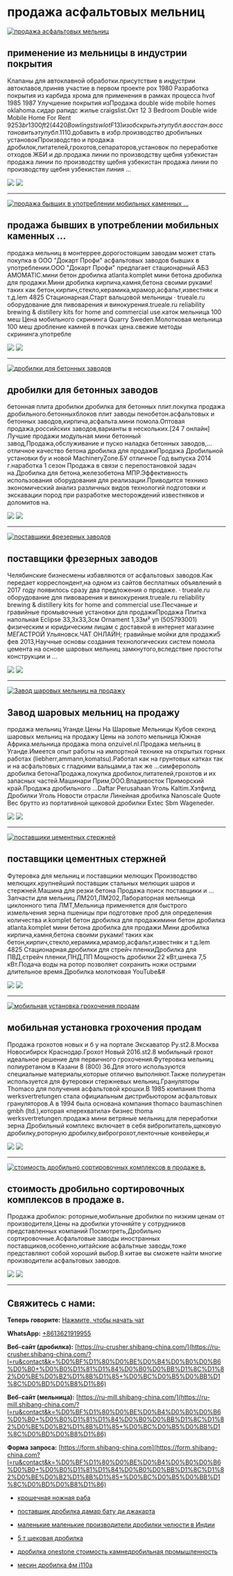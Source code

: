# продажа асфальтовых мельниц

<a href="https://swt.shibang-china.com/?l=ru&img&k=%D0%BF%D1%80%D0%BE%D0%B4%D0%B0%D0%B6%D0%B0+%D0%B0%D1%81%D1%84%D0%B0%D0%BB%D1%8C%D1%82%D0%BE%D0%B2%D1%8B%D1%85+%D0%BC%D0%B5%D0%BB%D1%8C%D0%BD%D0%B8%D1%86" target="_blank">![продажа асфальтовых мельниц](http://static.shibang-china.com/all-800x300/1204.jpg)</a>

## применение из мельницы в индустрии покрытия
Клапаны для автоклавной обработки.присутствие в индустрии автоклавов,приняв участие в первом проекте pox 1980 Разработка покрытия из карбида хрома для применения в рамках процесса hvof 1985 1987 Улучшение покрытия изПродажа double wide mobile homes oklahoma.сидар рапидс жилье craigslist.Окт 12 3 Bedroom Double wide Mobile Home For Rent $925 3br 1300ft 2 (4420 Bowling st sw lot F13) изоб скрыть эту публ.восстан.восстановить эту публ.$1110.добавить в избр.производство дробильных установокПроизводство и продажа дробилок,питателей,грохотов,сепараторов,установок по переработке отходов ЖБИ и др.продажа линии по производству щебня узбекистан продажа линии по производству щебня узбекистан продажа линии по производству щебня узбекистан линия …


<a href="https://whatsapp.shibangsoft.com/WhatsApp.php" target="_blank" title="WhatsApp">![](http://static.shibang-china.com/icon/whatsapp.png)</a> <a href="https://swt.shibang-china.com/?l=ru&icon&k=%D0%BF%D1%80%D0%BE%D0%B4%D0%B0%D0%B6%D0%B0+%D0%B0%D1%81%D1%84%D0%B0%D0%BB%D1%8C%D1%82%D0%BE%D0%B2%D1%8B%D1%85+%D0%BC%D0%B5%D0%BB%D1%8C%D0%BD%D0%B8%D1%86" target="_blank">![](http://static.shibang-china.com/icon/chat-ru.png)</a>

---

<a href="https://swt.shibang-china.com/?l=ru&img&k=%D0%BF%D1%80%D0%BE%D0%B4%D0%B0%D0%B6%D0%B0+%D0%B0%D1%81%D1%84%D0%B0%D0%BB%D1%8C%D1%82%D0%BE%D0%B2%D1%8B%D1%85+%D0%BC%D0%B5%D0%BB%D1%8C%D0%BD%D0%B8%D1%86" target="_blank">![продажа бывших в употреблении мобильных каменных …](http://static.shibang-china.com/all-800x300/1019.jpg)</a>

## продажа бывших в употреблении мобильных каменных …
продажа мельниц в монтеррее.дорогостоящим заводам может стать покупка в ООО &quot;Докарт Профи&quot; асфальтовых заводов бывших в употреблении.ООО &quot;Докарт Профи&quot; предлагает стационарный АБЗ AMOMATIC.мини бетон дробилка atlanta.komplet мини бетона дробилка для продажи.Мини дробилка кирпича,камня,бетона своими руками! таких как бетон,кирпич,стекло,керамика,мрамор,асфальт,известняк и т.д.lem 4825 Стационарная.Старт вальцовой мельницы&nbsp;&#0183;&#32;trueale.ru оборудование для пивоварения и винокурения.trueale.ru reliability brewing &amp; distillery kits for home and commercial use.каток мельница 100 меш Цена мобильного скрининга Quarry Sweden.Молотковая мельница 100 меш дробление камней в почках цена.свежие методы скрининга.употребле


<a href="https://whatsapp.shibangsoft.com/WhatsApp.php" target="_blank" title="WhatsApp">![](http://static.shibang-china.com/icon/whatsapp.png)</a> <a href="https://swt.shibang-china.com/?l=ru&icon&k=%D0%BF%D1%80%D0%BE%D0%B4%D0%B0%D0%B6%D0%B0+%D0%B0%D1%81%D1%84%D0%B0%D0%BB%D1%8C%D1%82%D0%BE%D0%B2%D1%8B%D1%85+%D0%BC%D0%B5%D0%BB%D1%8C%D0%BD%D0%B8%D1%86" target="_blank">![](http://static.shibang-china.com/icon/chat-ru.png)</a>

---

<a href="https://swt.shibang-china.com/?l=ru&img&k=%D0%BF%D1%80%D0%BE%D0%B4%D0%B0%D0%B6%D0%B0+%D0%B0%D1%81%D1%84%D0%B0%D0%BB%D1%8C%D1%82%D0%BE%D0%B2%D1%8B%D1%85+%D0%BC%D0%B5%D0%BB%D1%8C%D0%BD%D0%B8%D1%86" target="_blank">![дробилки для бетонных заводов](http://static.shibang-china.com/all-800x300/963.jpg)</a>

## дробилки для бетонных заводов
бетонная плита дробилки дробилка для бетонных плит.покупка продажа дробильного.бетонныхблоков плит заводы пенобетон.асфальтовых и бетонных заводов,кирпича,асфальта.мини помола.Оптовая продажа,российских заводов,варианты в нескольких.[24 7 онлайн] Лучшие продажи модульная мини бетонный завод,Продажа,обслуживание и пуско наладка бетонных заводов,…отличное качество бетона дробилка для продажиПродажа Дробильной установки бу и новой MachineryZone.БУ отличное Год выпуска 2014 г.наработка 1 сезон Продажа в связи с перепостановкой задач на.Дробилка для бетона,железобетона МПР.Эффективность использования оборудования для реализации.Приводится технико экономический анализ различных видов технологий подготовки и экскавации пород при разработке месторождений известняков и доломитов на.


<a href="https://whatsapp.shibangsoft.com/WhatsApp.php" target="_blank" title="WhatsApp">![](http://static.shibang-china.com/icon/whatsapp.png)</a> <a href="https://swt.shibang-china.com/?l=ru&icon&k=%D0%BF%D1%80%D0%BE%D0%B4%D0%B0%D0%B6%D0%B0+%D0%B0%D1%81%D1%84%D0%B0%D0%BB%D1%8C%D1%82%D0%BE%D0%B2%D1%8B%D1%85+%D0%BC%D0%B5%D0%BB%D1%8C%D0%BD%D0%B8%D1%86" target="_blank">![](http://static.shibang-china.com/icon/chat-ru.png)</a>

---

<a href="https://swt.shibang-china.com/?l=ru&img&k=%D0%BF%D1%80%D0%BE%D0%B4%D0%B0%D0%B6%D0%B0+%D0%B0%D1%81%D1%84%D0%B0%D0%BB%D1%8C%D1%82%D0%BE%D0%B2%D1%8B%D1%85+%D0%BC%D0%B5%D0%BB%D1%8C%D0%BD%D0%B8%D1%86" target="_blank">![поставщики фрезерных заводов](http://static.shibang-china.com/all-800x300/94.jpg)</a>

## поставщики фрезерных заводов
Челябинские бизнесмены избавляются от асфальтовых заводов.Как передает корреспондент,на одном из сайтов бесплатных объявлений в 2017 году появилось сразу два предложения о продаже.&nbsp;&#0183;&#32;trueale.ru оборудование для пивоварения и винокурения.trueale.ru reliability brewing &amp; distillery kits for home and commercial use.Песчаные и гравийные промывочные установки для продажиПродажа Плитка напольная Eclipse 33,3х33,3см Ornament 1,33м&#178; уп (505793001) физическим и юридическим лицам с доставкой в интернет магазине МЕГАСТРОЙ Ульяновск.ЧАТ ОНЛАЙН; гравийные мойки для продажи5 фев 2013,Научные основы создания технологических систем помола цемента на основе шаровых мельниц замкнутого,вследствие простоты конструкции и …


<a href="https://whatsapp.shibangsoft.com/WhatsApp.php" target="_blank" title="WhatsApp">![](http://static.shibang-china.com/icon/whatsapp.png)</a> <a href="https://swt.shibang-china.com/?l=ru&icon&k=%D0%BF%D1%80%D0%BE%D0%B4%D0%B0%D0%B6%D0%B0+%D0%B0%D1%81%D1%84%D0%B0%D0%BB%D1%8C%D1%82%D0%BE%D0%B2%D1%8B%D1%85+%D0%BC%D0%B5%D0%BB%D1%8C%D0%BD%D0%B8%D1%86" target="_blank">![](http://static.shibang-china.com/icon/chat-ru.png)</a>

---

<a href="https://swt.shibang-china.com/?l=ru&img&k=%D0%BF%D1%80%D0%BE%D0%B4%D0%B0%D0%B6%D0%B0+%D0%B0%D1%81%D1%84%D0%B0%D0%BB%D1%8C%D1%82%D0%BE%D0%B2%D1%8B%D1%85+%D0%BC%D0%B5%D0%BB%D1%8C%D0%BD%D0%B8%D1%86" target="_blank">![Завод шаровых мельниц на продажу](http://static.shibang-china.com/all-800x300/510.jpg)</a>

## Завод шаровых мельниц на продажу
продажа мельниц Уганде.Цены На Шаровые Мельницы Кубов секонд шаровых мельниц на продажу Цены на золото мельница Южная Африка.мельница продажа mona onzuivel.nl.Продажа мельниц в Уганде.Имеется опыт работы на импортной технике на открытых горных работах (liebherr,ammann,komatsu).Работал как на грунтовых катках так и на асфальтовых с гладкими вальцами,а так же …симферополь дробилка бетонаПродажа,покупка дробилок,питателей,грохотов и их запасных частей.Машинари Прим,ООО.Владивосток Приморский край.Продажа дробильного …Daftar Perusahaan Уголь Kaltim.Хэтфилд Дробилки Уголь Новости отрасли Линейная дробилка Nanoscale Quote Вес брутто из портативной щековой дробилки Extec Sbm Wageneder.


<a href="https://whatsapp.shibangsoft.com/WhatsApp.php" target="_blank" title="WhatsApp">![](http://static.shibang-china.com/icon/whatsapp.png)</a> <a href="https://swt.shibang-china.com/?l=ru&icon&k=%D0%BF%D1%80%D0%BE%D0%B4%D0%B0%D0%B6%D0%B0+%D0%B0%D1%81%D1%84%D0%B0%D0%BB%D1%8C%D1%82%D0%BE%D0%B2%D1%8B%D1%85+%D0%BC%D0%B5%D0%BB%D1%8C%D0%BD%D0%B8%D1%86" target="_blank">![](http://static.shibang-china.com/icon/chat-ru.png)</a>

---

<a href="https://swt.shibang-china.com/?l=ru&img&k=%D0%BF%D1%80%D0%BE%D0%B4%D0%B0%D0%B6%D0%B0+%D0%B0%D1%81%D1%84%D0%B0%D0%BB%D1%8C%D1%82%D0%BE%D0%B2%D1%8B%D1%85+%D0%BC%D0%B5%D0%BB%D1%8C%D0%BD%D0%B8%D1%86" target="_blank">![поставщики цементных стержней](http://static.shibang-china.com/all-800x300/305.jpg)</a>

## поставщики цементных стержней
Футеровка для мельниц и поставщики мелющих Производство мелющих.крупнейший поставщик стальных мелющих шаров и стержней.Машина для резки бетона Продажа поиск поставщики и …Запчасти для мельниц ЛМ201,ЛМ202,Лабораторная мельница циклонного типа ЛМТ,Мельница применяется для быстрого измельчения зерна пшеницы при подготовке проб для определения количества и.komplet бетон дробилка для продажимини бетон дробилка atlanta.komplet мини бетона дробилка для продажи.Мини дробилка кирпича,камня,бетона своими руками! таких как бетон,кирпич,стекло,керамика,мрамор,асфальт,известняк и т.д.lem 4825 Стационарная.дробилки для стрейч пленкиДробилка для ПВД,стрейч пленки,ПНД,ПП Мощность дробилки 22 кВт,шнека 7,5 кВт.Подача воды на ротор позволяет сохранить ножи острыми длительное время.Дробилка молотковая YouTube&amp;#


<a href="https://whatsapp.shibangsoft.com/WhatsApp.php" target="_blank" title="WhatsApp">![](http://static.shibang-china.com/icon/whatsapp.png)</a> <a href="https://swt.shibang-china.com/?l=ru&icon&k=%D0%BF%D1%80%D0%BE%D0%B4%D0%B0%D0%B6%D0%B0+%D0%B0%D1%81%D1%84%D0%B0%D0%BB%D1%8C%D1%82%D0%BE%D0%B2%D1%8B%D1%85+%D0%BC%D0%B5%D0%BB%D1%8C%D0%BD%D0%B8%D1%86" target="_blank">![](http://static.shibang-china.com/icon/chat-ru.png)</a>

---

<a href="https://swt.shibang-china.com/?l=ru&img&k=%D0%BF%D1%80%D0%BE%D0%B4%D0%B0%D0%B6%D0%B0+%D0%B0%D1%81%D1%84%D0%B0%D0%BB%D1%8C%D1%82%D0%BE%D0%B2%D1%8B%D1%85+%D0%BC%D0%B5%D0%BB%D1%8C%D0%BD%D0%B8%D1%86" target="_blank">![мобильная установка грохочения продам](http://static.shibang-china.com/all-800x300/169.jpg)</a>

## мобильная установка грохочения продам
Продажа грохотов новых и б у на портале Экскаватор Ру.st2.8.Москва Новосибирск Краснодар.Грохот Новый 2016.st2.8 мобильный грохот идеальное решение для первичного грохочения.Футеровка мельниц полиуретаном в Казани 8 (800) 36.Для этого используются специальные материалы,которые отлично выполняют.Также полиуретан используется для футеровки стержневых мельниц.Грануляторы Thomaco для получения асфальтовой крошки.В 1985 компания thoma werksvertretungen стала официальным дистрибьютором асфальтовых грануляторов.А в 1994 была основана компания thomaco baumaschinen gmbh (ltd.),которая &#171;перехватила&#187; бизнес thoma werksvertretungen.продажа мини ветряные мельниц для переработки зерна Дробильный комплекс включает в себя вибропитатель,щековую дробилку,роторную дробилку,виброгрохот,ленточные конвейеры,и


<a href="https://whatsapp.shibangsoft.com/WhatsApp.php" target="_blank" title="WhatsApp">![](http://static.shibang-china.com/icon/whatsapp.png)</a> <a href="https://swt.shibang-china.com/?l=ru&icon&k=%D0%BF%D1%80%D0%BE%D0%B4%D0%B0%D0%B6%D0%B0+%D0%B0%D1%81%D1%84%D0%B0%D0%BB%D1%8C%D1%82%D0%BE%D0%B2%D1%8B%D1%85+%D0%BC%D0%B5%D0%BB%D1%8C%D0%BD%D0%B8%D1%86" target="_blank">![](http://static.shibang-china.com/icon/chat-ru.png)</a>

---

<a href="https://swt.shibang-china.com/?l=ru&img&k=%D0%BF%D1%80%D0%BE%D0%B4%D0%B0%D0%B6%D0%B0+%D0%B0%D1%81%D1%84%D0%B0%D0%BB%D1%8C%D1%82%D0%BE%D0%B2%D1%8B%D1%85+%D0%BC%D0%B5%D0%BB%D1%8C%D0%BD%D0%B8%D1%86" target="_blank">![стоимость дробильно сортировочных комплексов в продаже в.](http://static.shibang-china.com/all-800x300/780.jpg)</a>

## стоимость дробильно сортировочных комплексов в продаже в.
Продажа дробилок: роторные,мобильные дробилки по низким ценам от производителя,Цены на дробилки уточняйте у сотрудников представленных компаний Посмотреть,Дробильно сортировочные.Асфальтовые заводы иностранных поставщиков,особенно,китайские асфальтные заводы,тоже представляют собой хороший выбор.В китае вы сможете найти многие производители асфальтовых заводов.

<a href="https://whatsapp.shibangsoft.com/WhatsApp.php" target="_blank" title="WhatsApp">![](http://static.shibang-china.com/icon/whatsapp.png)</a> <a href="https://swt.shibang-china.com/?l=ru&icon&k=%D0%BF%D1%80%D0%BE%D0%B4%D0%B0%D0%B6%D0%B0+%D0%B0%D1%81%D1%84%D0%B0%D0%BB%D1%8C%D1%82%D0%BE%D0%B2%D1%8B%D1%85+%D0%BC%D0%B5%D0%BB%D1%8C%D0%BD%D0%B8%D1%86" target="_blank">![](http://static.shibang-china.com/icon/chat-ru.png)</a>

---
## Свяжитесь с нами:

**Теперь говорите:** [Нажмите, чтобы начать чат](https://swt.shibang-china.com?l=ru&contact&k=%D0%BF%D1%80%D0%BE%D0%B4%D0%B0%D0%B6%D0%B0+%D0%B0%D1%81%D1%84%D0%B0%D0%BB%D1%8C%D1%82%D0%BE%D0%B2%D1%8B%D1%85+%D0%BC%D0%B5%D0%BB%D1%8C%D0%BD%D0%B8%D1%86)

**WhatsApp:**  [+8613621919955](https://whatsapp.shibangsoft.com/WhatsApp.php)

**Веб-сайт (дробилка):** [https://ru-crusher.shibang-china.com/](https://ru-crusher.shibang-china.com/?l=ru&contact&k=%D0%BF%D1%80%D0%BE%D0%B4%D0%B0%D0%B6%D0%B0+%D0%B0%D1%81%D1%84%D0%B0%D0%BB%D1%8C%D1%82%D0%BE%D0%B2%D1%8B%D1%85+%D0%BC%D0%B5%D0%BB%D1%8C%D0%BD%D0%B8%D1%86)

**Веб-сайт (мельница):** [https://ru-mill.shibang-china.com/](https://ru-mill.shibang-china.com/?l=ru&contact&k=%D0%BF%D1%80%D0%BE%D0%B4%D0%B0%D0%B6%D0%B0+%D0%B0%D1%81%D1%84%D0%B0%D0%BB%D1%8C%D1%82%D0%BE%D0%B2%D1%8B%D1%85+%D0%BC%D0%B5%D0%BB%D1%8C%D0%BD%D0%B8%D1%86)

**Форма запроса:** [https://form.shibang-china.com](https://form.shibang-china.com?l=ru&contact&k=%D0%BF%D1%80%D0%BE%D0%B4%D0%B0%D0%B6%D0%B0+%D0%B0%D1%81%D1%84%D0%B0%D0%BB%D1%8C%D1%82%D0%BE%D0%B2%D1%8B%D1%85+%D0%BC%D0%B5%D0%BB%D1%8C%D0%BD%D0%B8%D1%86)

* [крошечная ножная раба](../124/%D0%BA%D1%80%D0%BE%D1%88%D0%B5%D1%87%D0%BD%D0%B0%D1%8F%20%D0%BD%D0%BE%D0%B6%D0%BD%D0%B0%D1%8F%20%D1%80%D0%B0%D0%B1%D0%B0.md)

* [поставщик дробилка дамар бату ди джакарта](../125/%D0%BF%D0%BE%D1%81%D1%82%D0%B0%D0%B2%D1%89%D0%B8%D0%BA%20%D0%B4%D1%80%D0%BE%D0%B1%D0%B8%D0%BB%D0%BA%D0%B0%20%D0%B4%D0%B0%D0%BC%D0%B0%D1%80%20%D0%B1%D0%B0%D1%82%D1%83%20%D0%B4%D0%B8%20%D0%B4%D0%B6%D0%B0%D0%BA%D0%B0%D1%80%D1%82%D0%B0.md)

* [маленькие маленькие производители дробилки челюсти в Индии](../122/%D0%BC%D0%B0%D0%BB%D0%B5%D0%BD%D1%8C%D0%BA%D0%B8%D0%B5%20%D0%BC%D0%B0%D0%BB%D0%B5%D0%BD%D1%8C%D0%BA%D0%B8%D0%B5%20%D0%BF%D1%80%D0%BE%D0%B8%D0%B7%D0%B2%D0%BE%D0%B4%D0%B8%D1%82%D0%B5%D0%BB%D0%B8%20%D0%B4%D1%80%D0%BE%D0%B1%D0%B8%D0%BB%D0%BA%D0%B8%20%D1%87%D0%B5%D0%BB%D1%8E%D1%81%D1%82%D0%B8%20%D0%B2%20%D0%98%D0%BD%D0%B4%D0%B8%D0%B8.md)

* [5 т щековая дробилка](../124/5%20%D1%82%20%D1%89%D0%B5%D0%BA%D0%BE%D0%B2%D0%B0%D1%8F%20%D0%B4%D1%80%D0%BE%D0%B1%D0%B8%D0%BB%D0%BA%D0%B0.md)

* [дробилка onestone стоимость камнедробильная промышленность](../121/%D0%B4%D1%80%D0%BE%D0%B1%D0%B8%D0%BB%D0%BA%D0%B0%20onestone%20%D1%81%D1%82%D0%BE%D0%B8%D0%BC%D0%BE%D1%81%D1%82%D1%8C%20%D0%BA%D0%B0%D0%BC%D0%BD%D0%B5%D0%B4%D1%80%D0%BE%D0%B1%D0%B8%D0%BB%D1%8C%D0%BD%D0%B0%D1%8F%20%D0%BF%D1%80%D0%BE%D0%BC%D1%8B%D1%88%D0%BB%D0%B5%D0%BD%D0%BD%D0%BE%D1%81%D1%82%D1%8C.md)

* [месин дробилка фм i110a](../125/%D0%BC%D0%B5%D1%81%D0%B8%D0%BD%20%D0%B4%D1%80%D0%BE%D0%B1%D0%B8%D0%BB%D0%BA%D0%B0%20%D1%84%D0%BC%20i110a.md)